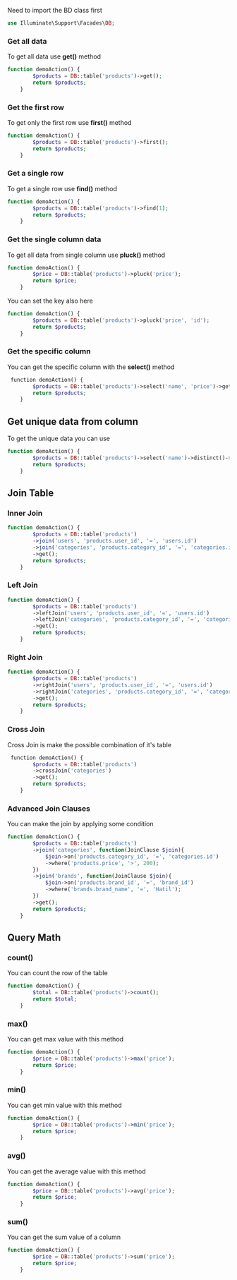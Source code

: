 Need to import the BD class first
```php
use Illuminate\Support\Facades\DB;
```
### Get all data
To get all data use **get()** method
```php
function demoAction() {
        $products = DB::table('products')->get();
        return $products;
    }
```
### Get the first row
To get only the first row use **first()** method
```php
function demoAction() {
        $products = DB::table('products')->first();
        return $products;
    }
```
### Get a single row
To get a single row use **find()** method
```php
function demoAction() {
        $products = DB::table('products')->find(1);
        return $products;
    }
```
### Get the single column data
To get all data from single column use **pluck()** method
```php
function demoAction() {
        $price = DB::table('products')->pluck('price');
        return $price;
    }
```
You can set  the key also here
```php
function demoAction() {
        $products = DB::table('products')->pluck('price', 'id');
        return $products;
    }
```
### Get the specific column
You can get the specific column with the **select()** method
```php
 function demoAction() {
        $products = DB::table('products')->select('name', 'price')->get();
        return $products;
    }
```
## Get unique data from column
To get the unique data you can use 
```php
function demoAction() {
        $products = DB::table('products')->select('name')->distinct()->get();
        return $products;
    }
```
## Join Table
### Inner Join
```php
function demoAction() {
        $products = DB::table('products')
        ->join('users', 'products.user_id', '=', 'users.id')
        ->join('categories', 'products.category_id', '=', 'categories.id')
        ->get();
        return $products;
    }
```
### Left Join
```php
function demoAction() {
        $products = DB::table('products')
        ->leftJoin('users', 'products.user_id', '=', 'users.id')
        ->leftJoin('categories', 'products.category_id', '=', 'categories.id')
        ->get();
        return $products;
    }
```
### Right Join
```php
function demoAction() {
        $products = DB::table('products')
        ->rightJoin('users', 'products.user_id', '=', 'users.id')
        ->rightJoin('categories', 'products.category_id', '=', 'categories.id')
        ->get();
        return $products;
    }
```
### Cross Join
Cross Join is make the possible combination of it's table
```php
 function demoAction() {
        $products = DB::table('products')
        ->crossJoin('categories')
        ->get();
        return $products;
    }
```
### Advanced Join Clauses
You can make the join by applying some condition
```php
function demoAction() {
        $products = DB::table('products')
        ->join('categories', function(JoinClause $join){
            $join->on('products.category_id', '=', 'categories.id')
            ->where('products.price', '>', 200);
        })
        ->join('brands', function(JoinClause $join){
            $join->on('products.brand_id', '=', 'brand_id')
            ->where('brands.brand_name', '=', 'Hatil');
        })
        ->get();
        return $products;
    }
```

## Query Math
### count()
You can count the row of the table
```php
function demoAction() {
        $total = DB::table('products')->count();
        return $total;
    }
```
### max()
You can get max value with this method
```php
function demoAction() {
        $price = DB::table('products')->max('price');
        return $price;
    }
```
### min()
You can get min value with this method
```php
function demoAction() {
        $price = DB::table('products')->min('price');
        return $price;
    }
```
### avg()
You can get the average value with this method
```php
function demoAction() {
        $price = DB::table('products')->avg('price');
        return $price;
    }
```
### sum()
You can get the sum value of a column
```php
function demoAction() {
        $price = DB::table('products')->sum('price');
        return $price;
    }
```